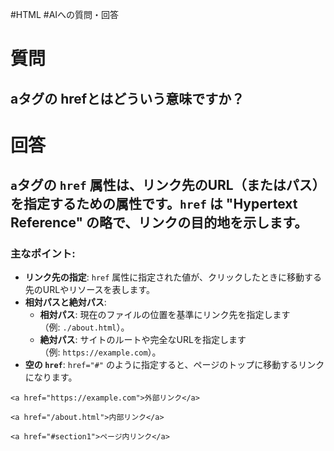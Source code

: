 #HTML #AIへの質問・回答 

# 質問

## aタグの hrefとはどういう意味ですか？


# 回答

## `a`タグの `href` 属性は、リンク先のURL（またはパス）を指定するための属性です。`href` は "Hypertext Reference" の略で、リンクの目的地を示します。

### 主なポイント:

- **リンク先の指定**: `href` 属性に指定された値が、クリックしたときに移動する先のURLやリソースを表します。
- **相対パスと絶対パス**:
    - **相対パス**: 現在のファイルの位置を基準にリンク先を指定します（例: `./about.html`）。
    - **絶対パス**: サイトのルートや完全なURLを指定します（例: `https://example.com`）。
- **空の `href`**: `href="#"` のように指定すると、ページのトップに移動するリンクになります。

```
<a href="https://example.com">外部リンク</a> 

<a href="/about.html">内部リンク</a>

<a href="#section1">ページ内リンク</a>
```